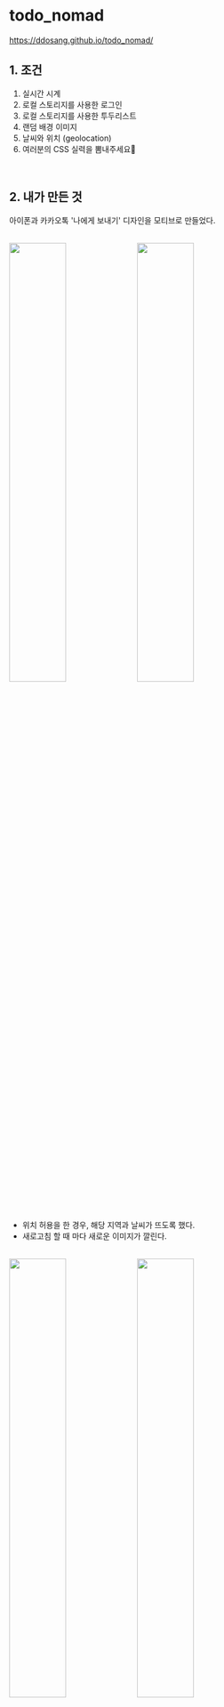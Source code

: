 # todo_nomad

https://ddosang.github.io/todo_nomad/

## 1. 조건
1. 실시간 시계
2. 로컬 스토리지를 사용한 로그인
3. 로컬 스토리지를 사용한 투두리스트
4. 랜덤 배경 이미지
5. 날씨와 위치 (geolocation)
6. 여러분의 CSS 실력을 뽐내주세요💖

<br>

## 2. 내가 만든 것

아이폰과 카카오톡 '나에게 보내기' 디자인을 모티브로 만들었다.

<br>

<div>
    <img width="45%" align="left" src="jpg/geo_ok.jpg">
    <img width="45%" align="left" src="jpg/geo_ok.jpg">
</div>

<div style="clear: both">

- 위치 허용을 한 경우, 해당 지역과 날씨가 뜨도록 했다.
- 새로고침 할 때 마다 새로운 이미지가 깔린다.

<br>

<div>
    <img width="45%" align="left" src="jpg/name.jpg">
    <img width="45%" align="left" src="jpg/todo.jpg">
</div>

<div style="clear: both">

- 이름은 처음 한번만 입력하고, 한번 입력 후에 다시 접속하는 경우에는 메인에서 바로 메모 목록으로 넘어가게 만들었다.
- 이름을 수정하고 싶은 경우에는 메모 목록에서 이전을 눌러서 이름 입력 창으로 돌아간 후 수정할 수 있다.
- 메모 목록은 입력과 삭제가 가능하다!